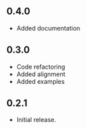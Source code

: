 ## 0.4.0

* Added documentation

## 0.3.0

* Code refactoring
* Added alignment
* Added examples

## 0.2.1

* Initial release.
